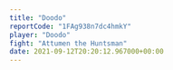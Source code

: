 ```yaml
---
title: "Doodo"
reportCode: "1FAg938n7dc4hmkY"
player: "Doodo"
fight: "Attumen the Huntsman"
date: 2021-09-12T20:20:12.967000+00:00
---
```

